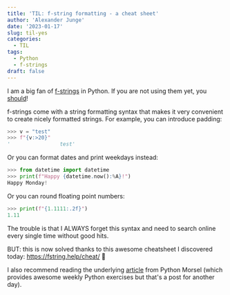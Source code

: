 ```yaml
---
title: 'TIL: f-string formatting - a cheat sheet'
author: 'Alexander Junge'
date: '2023-01-17'
slug: til-yes
categories:
  - TIL
tags:
  - Python
  - f-strings
draft: false
---
```


I am a big fan of [f-strings](https://docs.python.org/3/tutorial/inputoutput.html#formatted-string-literals) in Python.
If you are not using them yet, you [should](https://realpython.com/python-f-strings/#go-forth-and-format)!

f-strings come with a string formatting syntax that makes it very convenient to create nicely formatted strings.
For example, you can introduce padding:

```python
>>> v = "test"
>>> f"{v:>20}"
'                test'
```

Or you can format dates and print weekdays instead:

```python
>>> from datetime import datetime
>>> print(f"Happy {datetime.now():%A}!")
Happy Monday!
```

Or you can round floating point numbers:

```python
>>> print(f"{1.1111:.2f}")
1.11
```

The trouble is that I ALWAYS forget this syntax and need to search online every single time without good hits.

BUT: this is now solved thanks to this awesome cheatsheet I discovered today: https://fstring.help/cheat/
🤩

I also recommend reading the underlying [article](https://www.pythonmorsels.com/string-formatting/) from
Python Morsel (which provides awesome weekly Python exercises but that's a post for another day). 